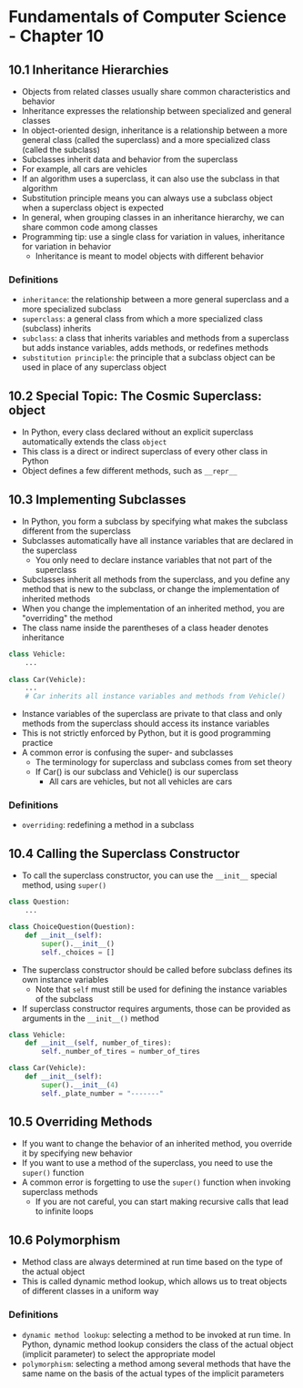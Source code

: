 # Fundamentals of Computer Science - Chapter 10

## 10.1 Inheritance Hierarchies
- Objects from related classes usually share common characteristics and behavior
- Inheritance expresses the relationship between specialized and general classes
- In object-oriented design, inheritance is a relationship between a more general class (called the superclass) and a more specialized class (called the subclass)
- Subclasses inherit data and behavior from the superclass
- For example, all cars are vehicles
- If an algorithm uses a superclass, it can also use the subclass in that algorithm
- Substitution principle means you can always use a subclass object when a superclass object is expected
- In general, when grouping classes in an inheritance hierarchy, we can share common code among classes
- Programming tip: use a single class for variation in values, inheritance for variation in behavior
  - Inheritance is meant to model objects with different behavior
### Definitions
- `inheritance`: the relationship between a more general superclass and a more specialized subclass
- `superclass`: a general class from which a more specialized class (subclass) inherits
- `subclass`: a class that inherits variables and methods from a superclass but adds instance variables, adds methods, or redefines methods
- `substitution principle`: the principle that a subclass object can be used in place of any superclass object

## 10.2 Special Topic: The Cosmic Superclass: object
- In Python, every class declared without an explicit superclass automatically extends the class `object`
- This class is a direct or indirect superclass of every other class in Python
- Object defines a few different methods, such as `__repr__`

## 10.3 Implementing Subclasses
- In Python, you form a subclass by specifying what makes the subclass different from the superclass
- Subclasses automatically have all instance variables that are declared in the superclass
  - You only need to declare instance variables that not part of the superclass
- Subclasses inherit all methods from the superclass, and you define any method that is new to the subclass, or change the implementation of inherited methods
- When you change the implementation of an inherited method, you are "overriding" the method
- The class name inside the parentheses of a class header denotes inheritance
```python
class Vehicle:
    ...
  
class Car(Vehicle):
    ...
    # Car inherits all instance variables and methods from Vehicle()
```
- Instance variables of the superclass are private to that class and only methods from the superclass should access its instance variables
- This is not strictly enforced by Python, but it is good programming practice
- A common error is confusing the super- and subclasses
  - The terminology for superclass and subclass comes from set theory
  - If Car() is our subclass and Vehicle() is our superclass
    - All cars are vehicles, but not all vehicles are cars
### Definitions
- `overriding`: redefining a method in a subclass

## 10.4 Calling the Superclass Constructor
- To call the superclass constructor, you can use the `__init__` special method, using `super()`
```python
class Question:
    ...

class ChoiceQuestion(Question):
    def __init__(self):
        super().__init__()
        self._choices = []
```
- The superclass constructor should be called before subclass defines its own instance variables
  - Note that `self` must still be used for defining the instance variables of the subclass
- If superclass constructor requires arguments, those can be provided as arguments in the `__init__()` method
```python
class Vehicle:
    def __init__(self, number_of_tires):
        self._number_of_tires = number_of_tires

class Car(Vehicle):
    def __init__(self):
        super().__init__(4)
        self._plate_number = "-------"
```

## 10.5 Overriding Methods
- If you want to change the behavior of an inherited method, you override it by specifying new behavior
- If you want to use a method of the superclass, you need to use the `super()` function
- A common error is forgetting to use the `super()` function when invoking superclass methods
  - If you are not careful, you can start making recursive calls that lead to infinite loops

## 10.6 Polymorphism
- Method class are always determined at run time based on the type of the actual object
- This is called dynamic method lookup, which allows us to treat objects of different classes in a uniform way

### Definitions
- `dynamic method lookup`: selecting a method to be invoked at run time. In Python, dynamic method lookup considers the class of the actual object (implicit parameter) to select the appropriate model
- `polymorphism`: selecting a method among several methods that have the same name on the basis of the actual types of the implicit parameters
